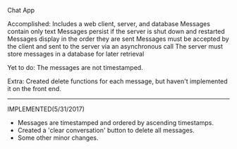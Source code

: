 Chat App

Accomplished:
Includes a web client, server, and database
Messages contain only text
Messages persist if the server is shut down and restarted
Messages display in the order they are sent
Messages must be accepted by the client and sent to the server via an asynchronous call
The server must store messages in a database for later retrieval

Yet to do:
The messages are not timestamped.

Extra:
Created delete functions for each message, but haven't implemented it on the front end.

----------------------------------------------
IMPLEMENTED(5/31/2017)

- Messages are timestamped and ordered by ascending timestamps.
- Created a 'clear conversation' button to delete all messages.
- Some other minor changes.